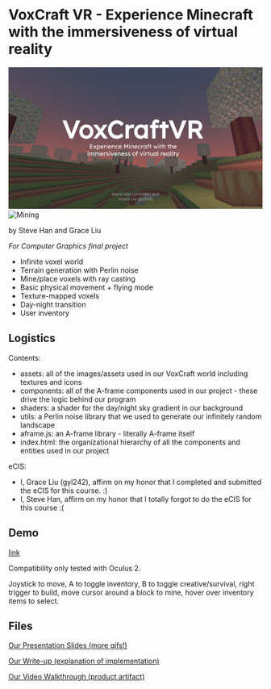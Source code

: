 # VoxCraft VR - Experience Minecraft with the immersiveness of virtual reality

![Cover photo](./Cover.png?raw=true "Title")
![Mining](./mining.gif?raw=true)

by Steve Han and Grace Liu

_For Computer Graphics final project_

- Infinite voxel world 
- Terrain generation with Perlin noise
- Mine/place voxels with ray casting
- Basic physical movement + flying mode 
- Texture-mapped voxels
- Day-night transition
- User inventory


## Logistics
Contents:

- assets: all of the images/assets used in our VoxCraft world including textures and icons
- components: all of the A-frame components used in our project - these drive the logic behind our program
- shaders: a shader for the day/night sky gradient in our background
- utils: a Perlin noise library that we used to generate our infinitely random landscape
- aframe.js: an A-frame library - literally A-frame itself
- index.html: the organizational hierarchy of all the components and entities used in our project

eCIS:

- I, Grace Liu (gyl242), affirm on my honor that I completed and submitted the eCIS for this course. :)
- I, Steve Han, affirm on my honor that I totally forgot to do the eCIS for this course :(

## Demo
[link](https://hansteve.com/vr-minecraft)

Compatibility only tested with Oculus 2. 

Joystick to move, A to toggle inventory, B to toggle creative/survival, right trigger to build, move cursor around a block to mine, hover over inventory items to select. 

## Files
[Our Presentation Slides (more gifs!)](https://docs.google.com/presentation/d/1Tq_JOM2Oneqv1TDhiUJuK-ranIs8vp45FR_SPWYpZf4/edit?usp=sharing)

[Our Write-up (explanation of implementation)](https://docs.google.com/document/d/1-1NP7lCpQEtxOhAAv9GmeBvKOzj4Ss3CtwvtZ_xAmsk/edit?usp=sharing)

[Our Video Walkthrough (product artifact)](https://youtu.be/OoZKp4ltCj0)

